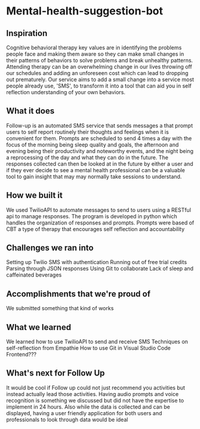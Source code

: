 # Mental-health-suggestion-bot
## Inspiration
Cognitive behavioral therapy key values are in identifying the problems people face and making them aware so they can make small changes in their patterns of behaviors to solve problems and break unhealthy patterns. Attending therapy can be an overwhelming change in our lives throwing off our schedules and adding an unforeseen cost which can lead to dropping out prematurely. Our service aims to add a small change into a service most people already use, 'SMS', to transform it into a tool that can aid you in self reflection understanding of your own behaviors. 

## What it does
Follow-up is an automated SMS service that sends messages a that prompt users to self report routinely their thoughts and feelings when it is convenient for them. Prompts are scheduled to send 4 times a day with the focus of the morning being sleep quality and goals, the afternoon and evening being their productivity and noteworthy events, and the night being a reprocessing of the day and what they can do in the future. The responses collected can then be looked at in the future by either a user and if they ever decide to see a mental health professional can be a valuable tool to gain insight that may may normally take sessions to understand.

## How we built it
We used TwilioAPI to automate messages to send to users using a RESTful api to manage responses. The program is developed in python which handles the organization of responses and prompts. Prompts were based of CBT a type of therapy that encourages self reflection and accountability

## Challenges we ran into
Setting up Twilio SMS with authentication
Running out of free trial credits
Parsing through JSON responses
Using Git to collaborate
Lack of sleep and caffeinated beverages

## Accomplishments that we're proud of
We submitted something that kind of works

## What we learned
We learned how to use TwilioAPI to send and receive SMS 
Techniques on self-reflection from Empathie
How to use Git in Visual Studio Code
Frontend???

## What's next for Follow Up
It would be cool if Follow up could not just recommend you activities but instead actually lead those activities. Having audio prompts and voice recognition is something we discussed but did not have the expertise to implement in 24 hours. Also while the data is collected and can be displayed, having a user friendly application for both users and professionals to look through data would be ideal
